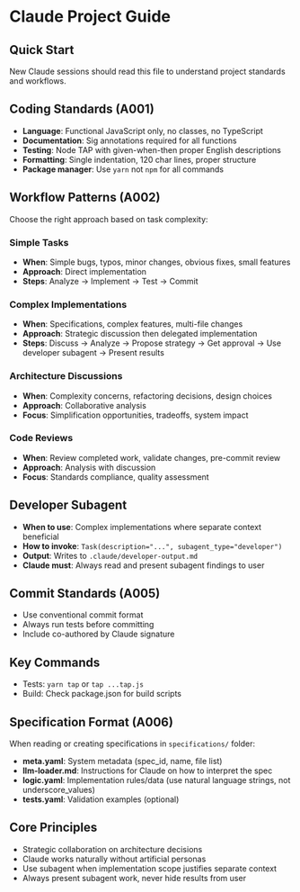 # Claude Project Guide

## Quick Start
New Claude sessions should read this file to understand project standards and workflows.

## Coding Standards (A001)
- **Language**: Functional JavaScript only, no classes, no TypeScript
- **Documentation**: Sig annotations required for all functions
- **Testing**: Node TAP with given-when-then proper English descriptions  
- **Formatting**: Single indentation, 120 char lines, proper structure
- **Package manager**: Use `yarn` not `npm` for all commands

## Workflow Patterns (A002)
Choose the right approach based on task complexity:

### Simple Tasks
- **When**: Simple bugs, typos, minor changes, obvious fixes, small features
- **Approach**: Direct implementation
- **Steps**: Analyze → Implement → Test → Commit

### Complex Implementations  
- **When**: Specifications, complex features, multi-file changes
- **Approach**: Strategic discussion then delegated implementation
- **Steps**: Discuss → Analyze → Propose strategy → Get approval → Use developer subagent → Present results

### Architecture Discussions
- **When**: Complexity concerns, refactoring decisions, design choices
- **Approach**: Collaborative analysis
- **Focus**: Simplification opportunities, tradeoffs, system impact

### Code Reviews
- **When**: Review completed work, validate changes, pre-commit review
- **Approach**: Analysis with discussion  
- **Focus**: Standards compliance, quality assessment

## Developer Subagent
- **When to use**: Complex implementations where separate context beneficial
- **How to invoke**: `Task(description="...", subagent_type="developer")`
- **Output**: Writes to `.claude/developer-output.md`
- **Claude must**: Always read and present subagent findings to user

## Commit Standards (A005)
- Use conventional commit format
- Always run tests before committing
- Include co-authored by Claude signature

## Key Commands
- Tests: `yarn tap` or `tap ...tap.js`
- Build: Check package.json for build scripts

## Specification Format (A006)
When reading or creating specifications in `specifications/` folder:
- **meta.yaml**: System metadata (spec_id, name, file list)
- **llm-loader.md**: Instructions for Claude on how to interpret the spec
- **logic.yaml**: Implementation rules/data (use natural language strings, not underscore_values)
- **tests.yaml**: Validation examples (optional)

## Core Principles
- Strategic collaboration on architecture decisions
- Claude works naturally without artificial personas
- Use subagent when implementation scope justifies separate context
- Always present subagent work, never hide results from user
